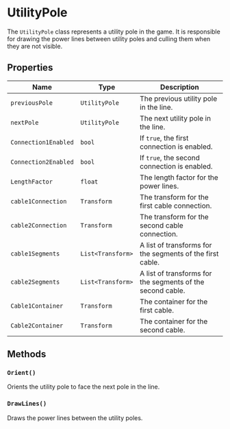 # UtilityPole

The `UtilityPole` class represents a utility pole in the game. It is responsible for drawing the power lines between utility poles and culling them when they are not visible.

## Properties

| Name | Type | Description |
| --- | --- | --- |
| `previousPole` | `UtilityPole` | The previous utility pole in the line. |
| `nextPole` | `UtilityPole` | The next utility pole in the line. |
| `Connection1Enabled` | `bool` | If `true`, the first connection is enabled. |
| `Connection2Enabled` | `bool` | If `true`, the second connection is enabled. |
| `LengthFactor` | `float` | The length factor for the power lines. |
| `cable1Connection` | `Transform` | The transform for the first cable connection. |
| `cable2Connection` | `Transform` | The transform for the second cable connection. |
| `cable1Segments` | `List<Transform>` | A list of transforms for the segments of the first cable. |
| `cable2Segments` | `List<Transform>` | A list of transforms for the segments of the second cable. |
| `Cable1Container` | `Transform` | The container for the first cable. |
| `Cable2Container` | `Transform` | The container for the second cable. |

## Methods

### `Orient()`

Orients the utility pole to face the next pole in the line.

### `DrawLines()`

Draws the power lines between the utility poles.
